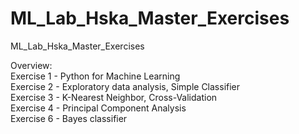 # ML_Lab_Hska_Master_Exercises
ML_Lab_Hska_Master_Exercises

Overview: <br>
Exercise 1 - Python for Machine Learning <br>
Exercise 2 - Exploratory data analysis, Simple Classifier <br>
Exercise 3 - K-Nearest Neighbor, Cross-Validation <br>
Exercise 4 - Principal Component Analysis <br>
Exercise 6 -  Bayes classifier <br>